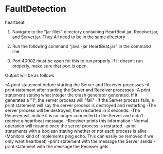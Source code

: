 # FaultDetection
heartbeat

1. Navigate to the "jar files" directory containing HeartBeat.jar, Receiver.jar, and Server.jar. They All need to be in the same directory

2. Run the following command "java -jar HeartBeat.jar" in the command line

3. Port 40002 must be open for this to run properly. If it doesn’t run properly, make sure that port is open.

Output will be as follows

-A print statement before starting the Server and Receiver processes
-A print statement after starting the Server and Receiver processes
-A print statement stating what integer the crash generator generated. If it generates a "1", the server process will "fail"
	-If the Server process fails, a print statement will say the server process is destroyed and restarting
	-The server process will be destroyed, then restarted in 3 seconds.
	-The Receiver will notice it is no longer connected to the Server and didn't receive a heartbeat message.
	-Receiver prints this information
	-Normal operation will resume once the server process is restarted.
-print statements with a boolean stating whether or not each process is alive (Monitors kind of implements ping echo. This can easily be removed if we only want heartbeat)
-print statement with the message the Server sends
-print statement with the message the Receiver gets
